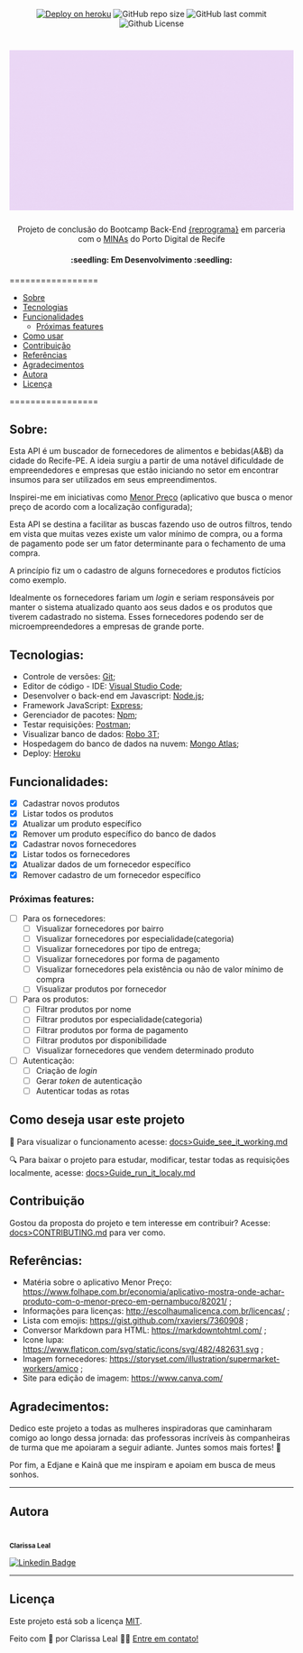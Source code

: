 <p align="center">
  <a> 
    <a href="https://api-projeto-livre.herokuapp.com/"><img src="https://img.shields.io/badge/deploy-heroku.com-blueviolet" alt="Deploy on heroku"></a>
    <img alt="GitHub repo size" src="https://img.shields.io/github/repo-size/lealclarissa/api-projeto-livre">
    <img alt="GitHub last commit" src="https://img.shields.io/github/last-commit/lealclarissa/api-projeto-livre">
    <img alt="Github License" src="https://img.shields.io/github/license/lealclarissa/api-projeto-livre?logo=MIT">
   
  </a>
</p>

<h1 align="center">
  <img alt="Gif - API logo" title="#API - Fornece Recife" src="./assets/fornece.gif" />
</h1>

<p align="center">Projeto de conclusão do Bootcamp Back-End <a href="https://reprograma.com.br/">{reprograma}</a> em parceria com o <a href="https://www.portodigital.org/capital-humano/iniciativas-para-a-diversidade/mulheres-em-inovacao-negocios-e-artes-minas">MINAs</a> do Porto Digital de Recife</p>
<h4 align="center"> 
	:seedling:  Em Desenvolvimento  :seedling:
</h4>

=================

<!--ts-->
- [Sobre](#sobre)
- [Tecnologias](#tecnologias)
- [Funcionalidades](#funcionalidades)
  - [Próximas features](#próximas-features)
- [Como usar](#como-deseja-usar-este-projeto)
- [Contribuição](#contribuição)
- [Referências](#referências)
- [Agradecimentos](#agradecimentos)
- [Autora](#autora)
- [Licença](#licença)
<!--te-->

=================

## Sobre:

Esta API é um buscador de fornecedores de alimentos e bebidas(A&B) da cidade do Recife-PE. A ideia surgiu a partir de uma notável dificuldade de empreendedores e empresas que estão iniciando no setor em encontrar insumos para ser utilizados em seus empreendimentos.

Inspirei-me em iniciativas como [Menor Preço](https://play.google.com/store/apps/details?id=br.gov.pr.celepar.sefa.mp&hl=pt_BR) (aplicativo que busca o menor preço de acordo com a localização configurada); 

Esta API se destina a facilitar as buscas fazendo uso de outros filtros, tendo em vista que muitas vezes existe um valor mínimo de compra, ou a forma de pagamento pode ser um fator determinante para o fechamento de uma compra.

A princípio fiz um o cadastro de alguns fornecedores e produtos fictícios como exemplo.

Idealmente os fornecedores fariam um *login* e seriam responsáveis por manter o sistema atualizado quanto aos seus dados e os produtos que tiverem cadastrado no sistema. Esses fornecedores podendo ser de microempreendedores a empresas de grande porte.

## Tecnologias:

- Controle de versões: [Git](https://git-scm.com/);
- Editor de código - IDE: [Visual Studio Code](https://code.visualstudio.com/);
- Desenvolver o back-end em Javascript: [Node.js](https://nodejs.org/pt-br/);
- Framework JavaScript: [Express](https://expressjs.com/pt-br/);
- Gerenciador de pacotes: [Npm](https://www.npmjs.com/);
- Testar requisições: [Postman](https://www.postman.com/);
- Visualizar banco de dados: [Robo 3T](https://robomongo.org/);
- Hospedagem do banco de dados na nuvem: [Mongo Atlas](https://www.mongodb.com/cloud/atlas);
- Deploy: [Heroku](https://www.heroku.com/)

## Funcionalidades:

- [x] Cadastrar novos produtos
- [x] Listar todos os produtos
- [x] Atualizar um produto específico
- [x] Remover um produto específico do banco de dados
- [x] Cadastrar novos fornecedores
- [x] Listar todos os fornecedores
- [x] Atualizar dados de um fornecedor específico
- [x] Remover cadastro de um fornecedor específico

### Próximas features:

- [ ] Para os fornecedores:  
  - [ ] Visualizar fornecedores por bairro
  - [ ] Visualizar fornecedores por especialidade(categoria)
  - [ ] Visualizar fornecedores por tipo de entrega;
  - [ ] Visualizar fornecedores por forma de pagamento
  - [ ] Visualizar fornecedores pela existência ou não de valor mínimo de compra
  - [ ] Visualizar produtos por fornecedor
- [ ] Para os produtos:  
  - [ ] Filtrar produtos por nome
  - [ ] Filtrar produtos por especialidade(categoria)
  - [ ] Filtrar produtos por forma de pagamento
  - [ ] Filtrar produtos por disponibilidade
  - [ ] Visualizar fornecedores que vendem determinado produto
- [ ] Autenticação:  
  - [ ] Criação de *login*
  - [ ] Gerar *token* de autenticação
  - [ ] Autenticar todas as rotas

## Como deseja usar este projeto

:eyes: Para visualizar o funcionamento acesse: [docs>Guide_see_it_working.md](https://github.com/lealclarissa/api-projeto-livre/blob/main/docs/Guide_see_it_working.md) 

:mag: Para baixar o projeto para estudar, modificar, testar todas as requisições localmente, acesse: [docs>Guide_run_it_localy.md](https://github.com/lealclarissa/api-projeto-livre/blob/main/docs/Guide_run_it_localy.md)

## Contribuição

Gostou da proposta do projeto e tem interesse em contribuir? Acesse: [docs>CONTRIBUTING.md](https://github.com/lealclarissa/api-projeto-livre/blob/main/docs/CONTRIBUTING.md) para ver como.

## Referências:

- Matéria sobre o aplicativo Menor Preço: https://www.folhape.com.br/economia/aplicativo-mostra-onde-achar-produto-com-o-menor-preco-em-pernambuco/82021/ ; 
- Informações para licenças: http://escolhaumalicenca.com.br/licencas/ ;
- Lista com emojis: https://gist.github.com/rxaviers/7360908 ;
- Conversor Markdown para HTML: https://markdowntohtml.com/ ;
- Icone lupa: https://www.flaticon.com/svg/static/icons/svg/482/482631.svg ;
- Imagem fornecedores: https://storyset.com/illustration/supermarket-workers/amico ;
- Site para edição de imagem: https://www.canva.com/

## Agradecimentos:  

Dedico este projeto a todas as mulheres inspiradoras que caminharam comigo ao longo dessa jornada: das professoras incríveis às companheiras de turma que me apoiaram a seguir adiante. Juntes somos mais fortes!
:two_women_holding_hands:

Por fim, a Edjane e Kainã que me inspiram e apoiam em busca de meus sonhos.

---

## Autora

<a>
 <img style="border-radius: 50%;" src="https://avatars2.githubusercontent.com/u/69424163?s=400&u=6c4ceb2494ca08ef4a05454277aee432c6b5644f&v=4" width="100px;" alt=""/>
 <br />
 <sub><b>Clarissa Leal</b></sub>
</a>

[![Linkedin Badge](https://img.shields.io/badge/-Clarissa-blue?style=flat-square&logo=Linkedin&logoColor=white&link=https://www.linkedin.com/in/clarissa-leal/)](https://www.linkedin.com/in/clarissa-leal/)

---

## Licença

Este projeto está sob a licença [MIT](./LICENSE.md).

Feito com :purple_heart: por Clarissa Leal 👋🏽 [Entre em contato!](https://www.linkedin.com/in/clarissa-leal/)